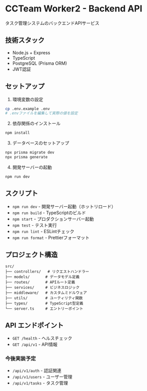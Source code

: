 # CCTeam Worker2 - Backend API

タスク管理システムのバックエンドAPIサービス

## 技術スタック

- Node.js + Express
- TypeScript
- PostgreSQL (Prisma ORM)
- JWT認証

## セットアップ

1. 環境変数の設定
```bash
cp .env.example .env
# .envファイルを編集して実際の値を設定
```

2. 依存関係のインストール
```bash
npm install
```

3. データベースのセットアップ
```bash
npx prisma migrate dev
npx prisma generate
```

4. 開発サーバーの起動
```bash
npm run dev
```

## スクリプト

- `npm run dev` - 開発サーバー起動（ホットリロード）
- `npm run build` - TypeScriptのビルド
- `npm start` - プロダクションサーバー起動
- `npm test` - テスト実行
- `npm run lint` - ESLintチェック
- `npm run format` - Prettierフォーマット

## プロジェクト構造

```
src/
├── controllers/   # リクエストハンドラー
├── models/       # データモデル定義
├── routes/       # APIルート定義
├── services/     # ビジネスロジック
├── middleware/   # カスタムミドルウェア
├── utils/        # ユーティリティ関数
├── types/        # TypeScript型定義
└── server.ts     # エントリーポイント
```

## API エンドポイント

- `GET /health` - ヘルスチェック
- `GET /api/v1` - API情報

### 今後実装予定
- `/api/v1/auth` - 認証関連
- `/api/v1/users` - ユーザー管理
- `/api/v1/tasks` - タスク管理